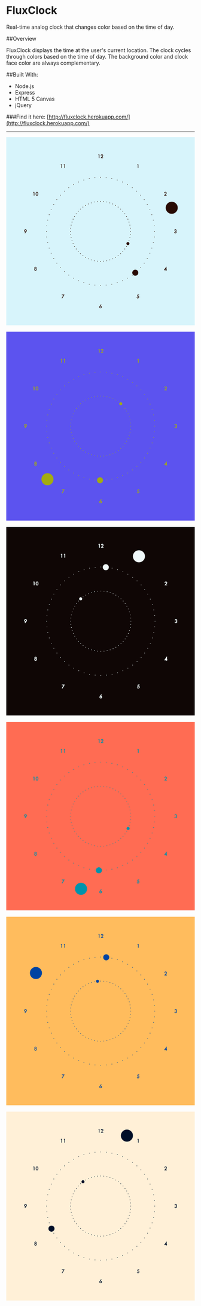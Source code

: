 FluxClock
===========

Real-time analog clock that changes color based on the time of day.

##Overview

FluxClock displays the time at the user's current location. The clock cycles through colors based on the time of day. The background color and clock face color are always complementary.

##Built With:

* Node.js
* Express
* HTML 5 Canvas
* jQuery

###Find it here: [http://fluxclock.herokuapp.com/](http://fluxclock.herokuapp.com/)

--------------------

![ScreenShot](public/screenshots/14_23.png)

![ScreenShot](public/screenshots/19_30.png)

![ScreenShot](public/screenshots/01_00.png)

![ScreenShot](public/screenshots/06_30.png)

![ScreenShot](public/screenshots/10_00.png)

![ScreenShot](public/screenshots/12_40.png)
